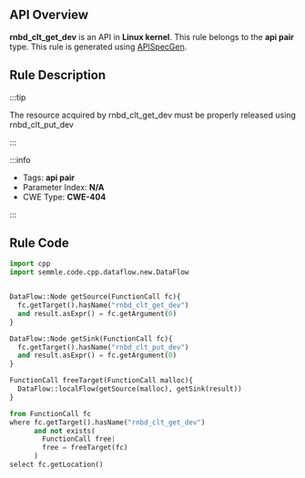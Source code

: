 ---
---


## API Overview
**rnbd_clt_get_dev** is an API in **Linux kernel**. This rule belongs to the **api pair** type. This rule is generated using [APISpecGen](../../tools/APISpecGen).
## Rule Description

:::tip

The resource acquired by rnbd_clt_get_dev must be properly released using rnbd_clt_put_dev

:::

:::info

- Tags: **api pair**
- Parameter Index: **N/A**
- CWE Type: **CWE-404**

:::

## Rule Code
```python
import cpp
import semmle.code.cpp.dataflow.new.DataFlow


DataFlow::Node getSource(FunctionCall fc){
  fc.getTarget().hasName("rnbd_clt_get_dev")
  and result.asExpr() = fc.getArgument(0)
}

DataFlow::Node getSink(FunctionCall fc){
  fc.getTarget().hasName("rnbd_clt_put_dev")
  and result.asExpr() = fc.getArgument(0)
}

FunctionCall freeTarget(FunctionCall malloc){
  DataFlow::localFlow(getSource(malloc), getSink(result))
}

from FunctionCall fc
where fc.getTarget().hasName("rnbd_clt_get_dev")
      and not exists(
        FunctionCall free| 
        free = freeTarget(fc)
      )
select fc.getLocation()

    
```